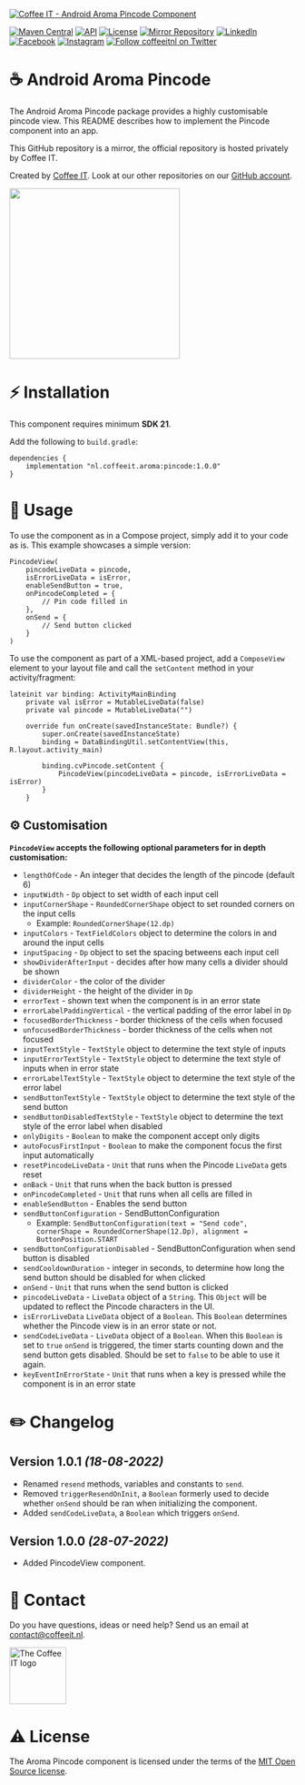 [![Coffee IT - Android Aroma Pincode Component](https://coffeeit.nl/wp-content/uploads/2022/07/Aroma_Pincode_Android.png)](https://coffeeit.nl/)

[![Maven Central](https://maven-badges.herokuapp.com/maven-central/nl.coffeeit.aroma/pincode/badge.svg)](https://maven-badges.herokuapp.com/Maven-Central/nl.coffeeit.aroma/pincode) 
[![API](https://img.shields.io/badge/API-21%2B-brightgreen.svg?style=flat)](https://android-arsenal.com/api?level=21)
[![License](https://img.shields.io/badge/license-MIT-brightgreen.svg)](https://github.com/Coffee-IT-Development/Pincode-Android-Component/blob/main/LICENSE)
[![Mirror Repository](https://img.shields.io/badge/Mirror-Repository-9b34eb?style=flat-square)](https://github.com/Coffee-IT-Development/Pincode-Android-Component)
[![LinkedIn](https://img.shields.io/badge/LinkedIn-@CoffeeIT-blue.svg?style=flat-square)](https://linkedin.com/company/coffee-it)
[![Facebook](https://img.shields.io/badge/Facebook-CoffeeITNL-blue.svg?style=flat-square)](https://www.facebook.com/CoffeeITNL/)
[![Instagram](https://img.shields.io/badge/Instagram-CoffeeITNL-blue.svg?style=flat-square)](https://www.instagram.com/coffeeitnl/)
[![Follow coffeeitnl on Twitter](https://img.shields.io/twitter/follow/coffeeitnl.svg?style=flat-square&logo=twitter)](https://twitter.com/coffeeitnl)

# ☕️ Android Aroma Pincode

The Android Aroma Pincode package provides a highly customisable pincode view. This README describes 
how to implement the Pincode component into an app.

This GitHub repository is a mirror, the official repository is hosted privately by Coffee IT.

Created by [Coffee IT](https://coffeeit.nl/). Look at our other repositories on our 
[GitHub account](https://github.com/orgs/Coffee-IT-Development/repositories).

<img src="https://i.imgur.com/PZkGq79.gif" width="300">

# ⚡ Installation
This component requires minimum __SDK 21__.

Add the following to `build.gradle`:
```
dependencies {
    implementation "nl.coffeeit.aroma:pincode:1.0.0"
}
```

# 📖 Usage

To use the component as in a Compose project, simply add it to your code as is. This example showcases a simple version:

```
PincodeView(
    pincodeLiveData = pincode,
    isErrorLiveData = isError,
    enableSendButton = true,
    onPincodeCompleted = {
        // Pin code filled in
    },
    onSend = {
        // Send button clicked
    }
)
```

To use the component as part of a XML-based project, add a `ComposeView` element to your layout file and call the `setContent` method in your activity/fragment:

```
lateinit var binding: ActivityMainBinding
    private val isError = MutableLiveData(false)
    private val pincode = MutableLiveData("")

    override fun onCreate(savedInstanceState: Bundle?) {
        super.onCreate(savedInstanceState)
        binding = DataBindingUtil.setContentView(this, R.layout.activity_main)

        binding.cvPincode.setContent {
            PincodeView(pincodeLiveData = pincode, isErrorLiveData = isError)
        }
    }
```

## ⚙️ Customisation
__`PincodeView` accepts the following optional parameters for in depth customisation:__

- `lengthOfCode` - An integer that decides the length of the pincode (default 6)
- `inputWidth` - `Dp` object to set width of each input cell
- `inputCornerShape` - `RoundedCornerShape` object to set rounded corners on the input cells
  - Example: `RoundedCornerShape(12.dp)`
- `inputColors` - `TextFieldColors` object to determine the colors in and around the input cells
- `inputSpacing` - `Dp` object to set the spacing betweens each input cell
- `showDividerAfterInput` - decides after how many cells a divider should be shown
- `dividerColor` - the color of the divider
- `dividerHeight` - the height of the divider in `Dp`
- `errorText` - shown text when the component is in an error state
- `errorLabelPaddingVertical` - the vertical padding of the error label in `Dp`
- `focusedBorderThickness` - border thickness of the cells when focused
- `unfocusedBorderThickness` - border thickness of the cells when not focused
- `inputTextStyle` - `TextStyle` object to determine the text style of inputs
- `inputErrorTextStyle` - `TextStyle` object to determine the text style of inputs when in error state
- `errorLabelTextStyle` - `TextStyle` object to determine the text style of the error label
- `sendButtonTextStyle` - `TextStyle` object to determine the text style of the send button
- `sendButtonDisabledTextStyle` - `TextStyle` object to determine the text style of the error label when disabled
- `onlyDigits` - `Boolean` to make the component accept only digits
- `autoFocusFirstInput` - `Boolean` to make the component focus the first input automatically
- `resetPincodeLiveData` - `Unit` that runs when the Pincode `LiveData` gets reset
- `onBack` - `Unit` that runs when the back button is pressed
- `onPincodeCompleted` - `Unit` that runs when all cells are filled in
- `enableSendButton` - Enables the send button
- `sendButtonConfiguration` - SendButtonConfiguration
  - Example: `SendButtonConfiguration(text = "Send code", cornerShape = RoundedCornerShape(12.Dp), alignment = ButtonPosition.START`
- `sendButtonConfigurationDisabled` - SendButtonConfiguration when  send button is disabled
- `sendCooldownDuration` - integer in seconds, to determine how long the send button should be disabled for when clicked
- `onSend` - `Unit` that runs when the send button is clicked
- `pincodeLiveData` - `LiveData` object of a `String`. This `Object` will be updated to reflect the Pincode characters in the UI.
- `isErrorLiveData` `LiveData` object of a `Boolean`. This `Boolean` determines whether the Pincode view is in an error state or not.
- `sendCodeLiveData` - `LiveData` object of a `Boolean`. When this `Boolean` is set to `true` `onSend` is triggered, 
the timer starts counting down and the send button gets disabled. Should be set to `false` to be able to use it again.
- `keyEventInErrorState` - `Unit` that runs when a key is pressed while the component is in an error state

# ✏️ Changelog

Version 1.0.1 *(18-08-2022)*
----------------------------
* Renamed `resend` methods, variables and constants to `send`.
* Removed `triggerResendOnInit`, a `Boolean` formerly used to decide whether `onSend` should be ran when initializing the component.
* Added `sendCodeLiveData`, a `Boolean` which triggers `onSend`.

Version 1.0.0 *(28-07-2022)*
----------------------------
* Added PincodeView component.

# 📧 Contact
Do you have questions, ideas or need help? Send us an email at contact@coffeeit.nl.

<picture>
  <source media="(prefers-color-scheme: dark)" srcset="https://global-uploads.webflow.com/605a171ee93af49275331843/623b23cdea80a92703e61b42_Logo_black_1.svg" width="100">
  <source media="(prefers-color-scheme: light)" srcset="https://coffeeit.nl/wp-content/uploads/2016/09/logo_dark_small_new.png" width="100">
  <img alt="The Coffee IT logo" src="https://coffeeit.nl/wp-content/uploads/2016/09/logo_dark_small_new.png">
</picture>

# ⚠️ License
The Aroma Pincode component is licensed under the terms of the [MIT Open Source license](https://github.com/Coffee-IT-Development/Pincode-Android-Component/blob/main/LICENSE).